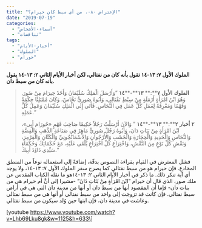 ```yaml
---
title: "الإعتراض ٠٨٠، من أي سبط كان حيرام؟"
date: "2019-07-19"
categories: 
  - "أسماء-الأشخاص"
  - "تناقضات"
tags: 
  - "أخبار-الأيام"
  - "الملوك"
  - "حورام"
---
```


**الملوك الأول ٧: ١٣\-١٤ تقول بأنه كان من نفتالي، لكن أخبار الأيام الثاني ٢: ١٣\-١٤ يقول بأنه كان من سبط دان.**

> **الملوك** **الأول** **٧****:** **١٣****\-****١٤** ”وَأَرْسَلَ الْمَلِكُ سُلَيْمَانُ وَأَخَذَ حِيرَامَ مِنْ صُورَ. وَهُوَ ابْنُ امْرَأَةٍ أَرْمَلَةٍ مِنْ سِبْطِ نَفْتَالِي، وَأَبُوهُ صُورِيٌّ نَحَّاسٌ، وَكَانَ مُمْتَلِئًا حِكْمَةً وَفَهْمًا وَمَعْرِفَةً لِعَمَلِ كُلِّ عَمَل فِي النُّحَاسِ. فَأَتَى إِلَى الْمَلِكِ سُلَيْمَانَ وَعَمِلَ كُلَّ عَمَلِهِ.“
> 
> **٢** **أخبار** **٢****:** **١٣****\-****١٤** ” وَالآنَ أَرْسَلْتُ رَجُلاً حَكِيمًا صَاحِبَ فَهْمٍ «حُورَامَ أَبِي»، ابْنَ امْرَأَةٍ مِنْ بَنَاتِ دَانَ، وَأَبُوهُ رَجُلٌ صُورِيٌّ مَاهِرٌ فِي صَنَاعَةِ الذَّهَبِ وَالْفِضَّةِ وَالنُّحَاسِ وَالْحَدِيدِ وَالْحِجَارَةِ وَالْخَشَبِ وَالأُرْجُوانِ وَالأَسْمَانْجُونِيِّ وَالْكَتَّانِ وَالْقِرْمِزِ، وَنَقْشِ كُلِّ نَوْعٍ مِنَ النَّقْشِ، وَاخْتِرَاعِ كُلِّ اخْتِرَاعٍ يُلْقَى عَلَيْهِ، مَعَ حُكَمَائِكَ وَحُكَمَاءِ سَيِّدِي دَاوُدَ أَبِيكَ.“

فشل المعترض في القيام بقراءة النصوص بدقّة، إضافةً إلى استعماله نوعاً من المنطق المخادع. فإن حيرام هو من سبط نفتالي كما يصرح سفر الملوك الأول ٧: ١٣\-١٤، ولا يوجد أي آية تنكر ذلك. ما ذكر في أخبار الأيام الثاني ٢: ١٣\-١٤هو ما نقله الكتاب المقدس عن ملك صور، الذي قال أن حيرام ”ابْنَ امْرَأَةٍ مِنْ بَنَاتِ دَانَ“ -مشيرا إلى أنَّ أم حيرام هي من بنات دان\- فإما أن المقصود أنها من سبط دان أو أنها من مدينة دان التي هي في أراض سبط نفتالي. فإن كانت قد تزوجت إلى واحد من سبط نفتالي أو أنها هي من سبط نفتالي وعاشت في مدينة دان، فإن ابنها حين وُلد سيكون من سبط نفتالي.

\[youtube https://www.youtube.com/watch?v=Lhb69Lku8gk&w=1125&h=633\]

